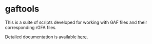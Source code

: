 # gaftools

This is a suite of scripts developed for working with GAF files and their corresponding rGFA files.

Detailed documentation is available [here](https://gaftools.readthedocs.io/en/latest/index.html).
